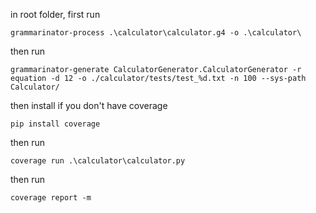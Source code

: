 in root folder, first run

`grammarinator-process .\calculator\calculator.g4 -o .\calculator\`

then run

`grammarinator-generate CalculatorGenerator.CalculatorGenerator -r equation -d 12 -o ./calculator/tests/test_%d.txt -n 100 --sys-path Calculator/`

then install if you don't have coverage

`pip install coverage`

then run

`coverage run .\calculator\calculator.py`

then run

`coverage report -m`
